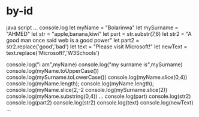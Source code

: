 # by-id
java script
...
console.log
let myName = "Bolarinwa"
let mySurname = "AHMED"
let str = "apple,banana,kiwi"
let part = str.substr(7,6) 
let str2 = "A good man once said web is a good power"
let part2 = str2.replace('good','bad')
let text = "Please visit Microsoft!"
let newText = text.replace('Microsoft!','W3Schools')


console.log("i am",myName)
console.log("my surname is",mySurname)
console.log(myName.toUpperCase())
console.log(mySurname.toLowerCase())
console.log(myName.slice(0,4))
console.log(myName.length);
console.log(myName.length);
console.log(myName.slice(2,-2
console.log(mySurname.slice(2))
console.log(myName.substring(0,4))
...
console.log(part)
console.log(str2)
console.log(part2)
console.log(str2)
console.log(text)
console.log(newText)
...


